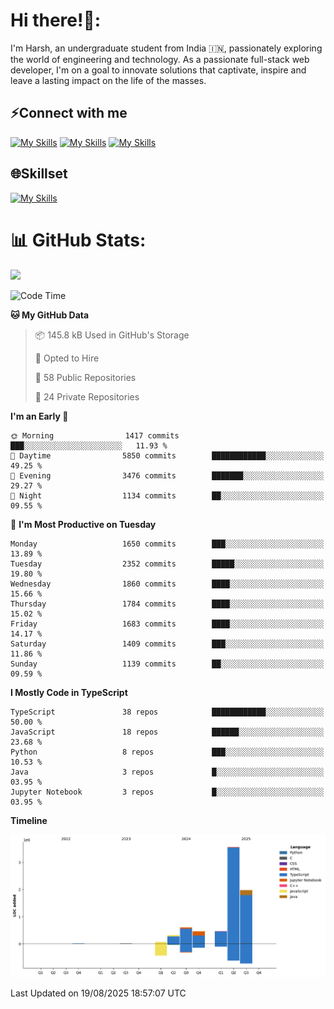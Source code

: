 
# Hi there!👋:
<p> I'm Harsh, an undergraduate student from India 🇮🇳, passionately exploring the world of engineering and technology. As a passionate full-stack web developer, I'm on a goal to innovate solutions that captivate, inspire and leave a lasting impact on the life of the masses. </p>

## ⚡Connect with me

[![My Skills](https://skillicons.dev/icons?i=gmail)](mailto:harshpandey.tech@gmail.com) [![My Skills](https://skillicons.dev/icons?i=linkedin)](https://linkedin.com/in/harsh3dev) [![My Skills](https://skillicons.dev/icons?i=twitter)](https://x.com/harshxai)

## 🌐Skillset
[![My Skills](https://skillicons.dev/icons?i=js,ts,react,nextjs,nodejs,tailwind,mongo,express,postgres,prisma,html,css,docker,aws,cpp,git,vscode,figma)](https://skillicons.dev)


# 📊 GitHub Stats:
![](https://komarev.com/ghpvc/?username=harsh3dev)

<!--START_SECTION:waka-->
![Code Time](http://img.shields.io/badge/Code%20Time-484%20hrs%207%20mins-blue)

**🐱 My GitHub Data** 

> 📦 145.8 kB Used in GitHub's Storage 
 > 
> 💼 Opted to Hire
 > 
> 📜 58 Public Repositories 
 > 
> 🔑 24 Private Repositories 
 > 
**I'm an Early 🐤** 

```text
🌞 Morning                1417 commits        ███░░░░░░░░░░░░░░░░░░░░░░   11.93 % 
🌆 Daytime                5850 commits        ████████████░░░░░░░░░░░░░   49.25 % 
🌃 Evening                3476 commits        ███████░░░░░░░░░░░░░░░░░░   29.27 % 
🌙 Night                  1134 commits        ██░░░░░░░░░░░░░░░░░░░░░░░   09.55 % 
```
📅 **I'm Most Productive on Tuesday** 

```text
Monday                   1650 commits        ███░░░░░░░░░░░░░░░░░░░░░░   13.89 % 
Tuesday                  2352 commits        █████░░░░░░░░░░░░░░░░░░░░   19.80 % 
Wednesday                1860 commits        ████░░░░░░░░░░░░░░░░░░░░░   15.66 % 
Thursday                 1784 commits        ████░░░░░░░░░░░░░░░░░░░░░   15.02 % 
Friday                   1683 commits        ████░░░░░░░░░░░░░░░░░░░░░   14.17 % 
Saturday                 1409 commits        ███░░░░░░░░░░░░░░░░░░░░░░   11.86 % 
Sunday                   1139 commits        ██░░░░░░░░░░░░░░░░░░░░░░░   09.59 % 
```


**I Mostly Code in TypeScript** 

```text
TypeScript               38 repos            ████████████░░░░░░░░░░░░░   50.00 % 
JavaScript               18 repos            ██████░░░░░░░░░░░░░░░░░░░   23.68 % 
Python                   8 repos             ███░░░░░░░░░░░░░░░░░░░░░░   10.53 % 
Java                     3 repos             █░░░░░░░░░░░░░░░░░░░░░░░░   03.95 % 
Jupyter Notebook         3 repos             █░░░░░░░░░░░░░░░░░░░░░░░░   03.95 % 
```



**Timeline**

![Lines of Code chart](https://raw.githubusercontent.com/harsh3dev/harsh3dev/main/assets/bar_graph.png)


 Last Updated on 19/08/2025 18:57:07 UTC
<!--END_SECTION:waka-->

